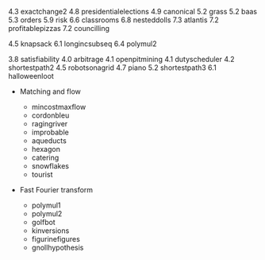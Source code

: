 4.3 exactchange2
4.8 presidentialelections
4.9 canonical
5.2 grass
5.2 baas
5.3 orders
5.9 risk
6.6 classrooms
6.8 nesteddolls
7.3 atlantis
7.2 profitablepizzas
7.2 councilling

4.5 knapsack
6.1 longincsubseq
6.4 polymul2

3.8 satisfiability
4.0 arbitrage
4.1 openpitmining
4.1 dutyscheduler
4.2 shortestpath2
4.5 robotsonagrid
4.7 piano
5.2 shortestpath3
6.1 halloweenloot

- Matching and flow
  - mincostmaxflow
  - cordonbleu
  - ragingriver
  - improbable
  - aqueducts
  - hexagon
  - catering
  - snowflakes
  - tourist

- Fast Fourier transform
  - polymul1
  - polymul2
  - golfbot
  - kinversions
  - figurinefigures
  - gnollhypothesis 